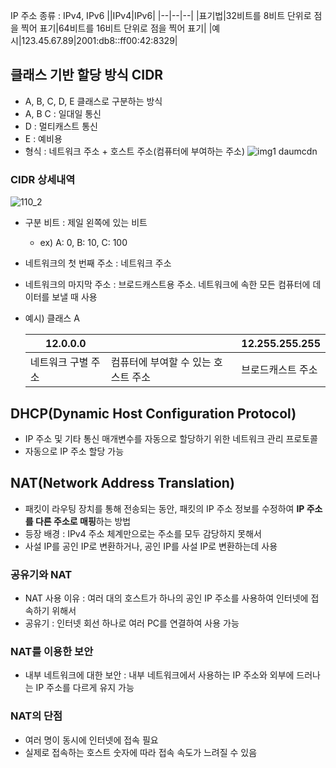 IP 주소 종류 : IPv4, IPv6
||IPv4|IPv6|
|--|--|--|
|표기법|32비트를 8비트 단위로 점을 찍어 표기|64비트를 16비트 단위로 점을 찍어 표기|
|예시|123.45.67.89|2001:db8::ff00:42:8329|

## 클래스 기반 할당 방식 CIDR
- A, B, C, D, E 클래스로 구분하는 방식
- A, B C : 일대일 통신
- D : 멀티캐스트 통신
- E : 예비용
- 형식 : 네트워크 주소 + 호스트 주소(컴퓨터에 부여하는 주소)
![img1 daumcdn](https://github.com/DevTechGrowth/study_CS/assets/66158433/41e8fa61-2640-454d-b6e7-958bd452281f)

### CIDR 상세내역
![110_2](https://github.com/DevTechGrowth/study_CS/assets/66158433/cb4db622-5f11-438d-a1f1-1c48a6c31727)
- 구분 비트 : 제일 왼쪽에 있는 비트
  - ex) A: 0, B: 10, C: 100

- 네트워크의 첫 번째 주소 : 네트워크 주소
- 네트워크의 마지막 주소 : 브로드캐스트용 주소. 네트워크에 속한 모든 컴퓨터에 데이터를 보낼 때 사용
- 예시) 클래스 A

  |12.0.0.0||12.255.255.255|
  |--|---|--|
  |네트워크 구별 주소|컴퓨터에 부여할 수 있는 호스트 주소|브로드캐스트 주소|


## DHCP(Dynamic Host Configuration Protocol)
- IP 주소 및 기타 통신 매개변수를 자동으로 할당하기 위한 네트워크 관리 프로토콜
- 자동으로 IP 주소 할당 가능

## NAT(Network Address Translation)
- 패킷이 라우팅 장치를 통해 전송되는 동안, 패킷의 IP 주소 정보를 수정하여 **IP 주소를 다른 주소로 매핑**하는 방법
- 등장 배경 : IPv4 주소 체계만으로는 주소를 모두 감당하지 못해서
- 사설 IP를 공인 IP로 변환하거나, 공인 IP를 사설 IP로 변환하는데 사용

### 공유기와 NAT
- NAT 사용 이유 : 여러 대의 호스트가 하나의 공인 IP 주소를 사용하여 인터넷에 접속하기 위해서
- 공유기 : 인터넷 회선 하나로 여러 PC를 연결하여 사용 가능

### NAT를 이용한 보안
- 내부 네트워크에 대한 보안 : 내부 네트워크에서 사용하는 IP 주소와 외부에 드러나는 IP 주소를 다르게 유지 가능

### NAT의 단점
- 여러 명이 동시에 인터넷에 접속 필요
- 실제로 접속하는 호스트 숫자에 따라 접속 속도가 느려질 수 있음
